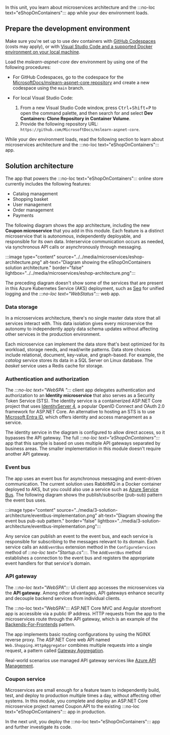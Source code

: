 In this unit, you learn about microservices architecture and the :::no-loc text="eShopOnContainers"::: app while your dev environment loads.

## Prepare the development environment

Make sure you're set up to use dev containers with [GitHub Codespaces](https://github.com/features/codespaces) (costs may apply), or with [Visual Studio Code and a supported Docker environment on your local machine](/training/modules/use-docker-container-dev-env-vs-code).

Load the *mslearn-aspnet-core* dev environment by using one of the following procedures:

- For GitHub Codespaces, go to the codespace for the [MicrosoftDocs/mslearn-aspnet-core repository](https://github.com/MicrosoftDocs/mslearn-aspnet-core/codespaces) and create a new codespace using the `main` branch.

- For local Visual Studio Code:

  1. From a new Visual Studio Code window, press <kbd>Ctrl</kbd>+<kbd>Shift</kbd>+<kbd>P</kbd> to open the command palette, and then search for and select **Dev Containers: Clone Repository in Container Volume**.
  1. Provide the following repository URL: `https://github.com/MicrosoftDocs/mslearn-aspnet-core`.

While your dev environment loads, read the following section to learn about microservices architecture and the :::no-loc text="eShopOnContainers"::: app.

## Solution architecture

The app that powers the :::no-loc text="eShopOnContainers"::: online store currently includes the following features:

- Catalog management
- Shopping basket
- User management
- Order management
- Payments

The following diagram shows the app architecture, including the new **Coupon microservice** that you add in this module. Each feature is a distinct microservice that is autonomous, independently deployable, and responsible for its own data. Interservice communication occurs as needed, via synchronous API calls or asynchronously through messaging.

:::image type="content" source="../../media/microservices/eshop-architecture.png" alt-text="Diagram showing the eShopOnContainers solution architecture." border="false" lightbox="../../media/microservices/eshop-architecture.png":::

The preceding diagram doesn't show some of the services that are present in this Azure Kubernetes Service (AKS) deployment, such as [Seq](https://datalust.co/seq) for unified logging and the *:::no-loc text="WebStatus":::* web app.

### Data storage

In a microservices architecture, there's no single master data store that all services interact with. This data isolation gives every microservice the autonomy to independently apply data schema updates without affecting other services in the production environment.

Each microservice can implement the data store that's best optimized for its workload, storage needs, and read/write patterns. Data store choices include relational, document, key-value, and graph-based. For example, the *catalog* service stores its data in a SQL Server on Linux database. The *basket* service uses a Redis cache for storage.

### Authentication and authorization

The *:::no-loc text="WebSPA ":::* client app delegates authentication and authorization to an **Identity microservice** that also serves as a Security Token Service (STS). The identity service is a containerized ASP.NET Core project that uses [IdentityServer 4](https://identityserver4.readthedocs.io), a popular OpenID Connect and OAuth 2.0 framework for ASP.NET Core. An alternative to hosting an STS is to use [Microsoft Entra ID](https://azure.microsoft.com/services/active-directory), which offers identity and access management as a service.

The identity service in the diagram is configured to allow direct access, so it bypasses the API gateway. The full *:::no-loc text="eShopOnContainers":::* app that this sample is based on uses multiple API gateways separated by business areas. The smaller implementation in this module doesn't require another API gateway.

### Event bus

The app uses an event bus for asynchronous messaging and event-driven communication. The current solution uses RabbitMQ in a Docker container deployed to AKS, but you could also use a service such as [Azure Service Bus](https://azure.microsoft.com/services/service-bus). The following diagram shows the publish/subscribe (pub-sub) pattern the event bus uses.

:::image type="content" source="../media/3-solution-architecture/eventbus-implementation.png" alt-text="Diagram showing the event bus pub-sub pattern." border="false" lightbox="../media/3-solution-architecture/eventbus-implementation.png":::

Any service can publish an event to the event bus, and each service is responsible for subscribing to the messages relevant to its domain. Each service calls an `AddEventBus` extension method in the `ConfigureServices` method of *:::no-loc text="Startup.cs":::*. The `AddEventBus` method establishes a connection to the event bus and registers the appropriate event handlers for that service's domain.

### API gateway

The *:::no-loc text="WebSPA":::* UI client app accesses the microservices via the **API gateway**. Among other advantages, API gateways enhance security and decouple backend services from individual clients.

The :::no-loc text="WebSPA"::: ASP.NET Core MVC and Angular storefront app is accessible via a public IP address. HTTP requests from the app to the microservices route through the API gateway, which is an example of the [Backends-For-Frontends](/azure/architecture/patterns/backends-for-frontends) pattern.

The app implements basic routing configurations by using the NGINX reverse proxy. The ASP.NET Core web API named `Web.Shopping.HttpAggregator` combines multiple requests into a single request, a pattern called [Gateway Aggregation](/azure/architecture/patterns/gateway-aggregation).

Real-world scenarios use managed API gateway services like [Azure API Management](https://azure.microsoft.com/services/api-management).

### Coupon service

Microservices are small enough for a feature team to independently build, test, and deploy to production multiple times a day, without affecting other systems. In this module, you complete and deploy an ASP.NET Core microservice project named Coupon.API to the existing :::no-loc text="eShopOnContainers"::: app in production.

In the next unit, you deploy the :::no-loc text="eShopOnContainers"::: app and further investigate its code.

